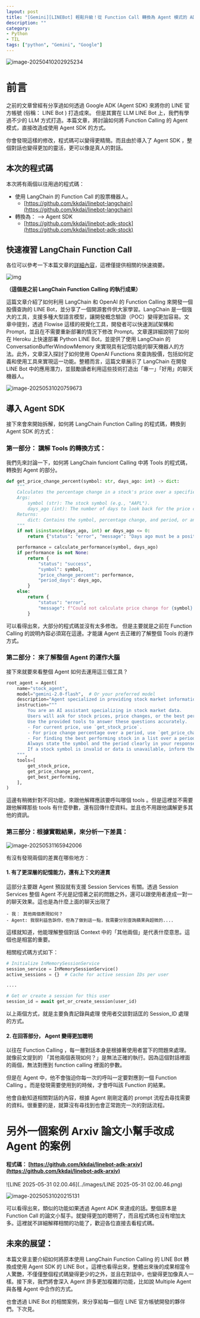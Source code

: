 ```yaml
---
layout: post
title: "[Gemini][LINEBot] 輕鬆升級！從 Function Call 轉換為 Agent 模式的 ADK 實作指南"
description: ""
category: 
- Python 
- TIL
tags: ["python", "Gemini", "Google"]
---
```


![image-20250410202925234](../images/image-20250410202925234.png)

# 前言

之前的文章曾經有分享過如何透過 Google ADK (Agent SDK) 來將你的 LINE 官方帳號 (俗稱： LINE Bot ) 打造成來。 但是其實在 LLM LINE Bot 上，我們有學過不少的 LLM 方式打造。本篇文章，將討論如何將 Function Calling 的 Agent 模式，直接改造成使用 Agent SDK 的方式。

你會發現這樣的修改，程式碼可以變得更精簡。而且由於導入了 Agent SDK ，整個對話也變得更加的靈活，更可以像是真人的對話。

## 本次的程式碼

本次將有兩個以往用過的程式碼：

- 使用 LangChain 的 Function Call 的股票機器人。 
  - [https://github.com/kkdai/linebot-langchain](https://github.com/kkdai/linebot-langchain)
- 轉換為： --> Agent SDK
  - [https://github.com/kkdai/linebot-adk-stock](https://github.com/kkdai/linebot-adk-stock)



## 快速複習 LangChain Function Call

各位可以參考一下本篇文章的[詳細內容](https://www.evanlin.com/linebot-langchain/)，這裡僅提供相關的快速摘要。

![img](https://www.evanlin.com/images/2022/bot.jpg)

**（這個是之前 LangChain Function Calling 的執行成果）**

這篇文章介紹了如何利用 LangChain 和 OpenAI 的 Function Calling 來開發一個股價查詢的 LINE Bot，並分享了一個開源套件供大家學習。LangChain 是一個強大的工具，支援多種大型語言模型，讓開發概念驗證（POC）變得更加容易。文章中提到，透過 Flowise 這樣的視覺化工具，開發者可以快速測試架構和 Prompt，並且在不需要重新部署的情況下修改 Prompt。文章還詳細說明了如何在 Heroku 上快速部署 Python LINE Bot，並提供了使用 LangChain 的 ConversationBufferWindowMemory 來實現具有記憶功能的聊天機器人的方法。此外，文章深入探討了如何使用 OpenAI Functions 來查詢股價，包括如何定義和使用工具來實現這一功能。整體而言，這篇文章展示了 LangChain 在開發 LINE Bot 中的應用潛力，並鼓勵讀者利用這些技術打造出「專一」「好用」的聊天機器人。

![image-20250531020759673](../images/image-20250531020759673.png)

## 導入 Agent SDK

接下來會來開始拆解，如何將 LangChain Function Calling 的程式碼，轉換到 Agent SDK 的方式：



### 第一部分： 講解 Tools 的轉換方式：

我們先來討論一下，如何將 LangChain funciont Calling 中將 Tools 的程式碼，轉換到 Agent 的部分。

```python
def get_price_change_percent(symbol: str, days_ago: int) -> dict:
    """
    Calculates the percentage change in a stock's price over a specified number of days.
    Args:
        symbol (str): The stock symbol (e.g., "AAPL").
        days_ago (int): The number of days to look back for the price change calculation. Must be positive.
    Returns:
        dict: Contains the symbol, percentage change, and period, or an error message.
    """
    if not isinstance(days_ago, int) or days_ago <= 0:
        return {"status": "error", "message": "Days ago must be a positive integer."}

    performance = calculate_performance(symbol, days_ago)
    if performance is not None:
        return {
            "status": "success",
            "symbol": symbol,
            "price_change_percent": performance,
            "period_days": days_ago,
        }
    else:
        return {
            "status": "error",
            "message": f"Could not calculate price change for {symbol} over {days_ago} days. Ensure symbol is valid and data is available for the period.",
        }
```

可以看得出來，大部分的程式碼並沒有太多修改。 但是主要就是之前在 Function Calling 的說明內容必須寫在這邊。才能讓 Agent 去正確的了解整個 Tools 的運作方式。



### 第二部分： 來了解整個 Agent 的運作大腦

接下來就要來看整個 Agent 如何去運用這三個工具？

```python
root_agent = Agent(
    name="stock_agent",
    model="gemini-2.0-flash",  # Or your preferred model
    description="Agent specialized in providing stock market information and analysis.",
    instruction="""
        You are an AI assistant specializing in stock market data.
        Users will ask for stock prices, price changes, or the best performing stock from a list.
        Use the provided tools to answer these questions accurately.
        - For current price, use `get_stock_price`.
        - For price change percentage over a period, use `get_price_change_percent`.
        - For finding the best performing stock in a list over a period, use `get_best_performing`.
        Always state the symbol and the period clearly in your response if applicable.
        If a stock symbol is invalid or data is unavailable, inform the user clearly.
    """,
    tools=[
        get_stock_price,
        get_price_change_percent,
        get_best_performing,
    ],
)
```

這邊有稍微針對不同功能，來跟他解釋應該要呼叫哪個 tools 。但是這裡並不需要跟他解釋那些 tools 有什麼參數，還有回傳什麼資料。並且也不用跟他講解更多其他的資訊。



### 第三部分：根據實戰結果，來分析一下差異：

![image-20250531165942006](../images/image-20250531165942006.png)

有沒有發現兩個的差異在哪些地方：

#### 1. 有了更深層的記憶能力，還有上下文的連貫
這部分主要跟 Agent 預設就有支援 Session Services 有關。透過 Session Services 整個 Agent 不光是記憶著之前的問題之外，還可以跟使用者達成一對一的聊天效果。這也是為什麼上面的聊天出現了

```
- 我： 其他兩個表現如何？
- Agent: 我很利益告訴你，但為了做到這一點，我需要分別查詢蘋果與超微的....
```

這樣就知道，他能理解整個對話 Context 中的「其他兩個」是代表什麼意思。這個也是相當的重要。

相關程式碼方式如下：

```python
# Initialize InMemorySessionService
session_service = InMemorySessionService()
active_sessions = {}  # Cache for active session IDs per user

....

# Get or create a session for this user
session_id = await get_or_create_session(user_id)
```

以上兩個方式，就是主要負責記錄與處理 使用者交談對話匡的 Session_ID 處理的方式。

#### 2. 在回答部分， Agent 變得更加聰明

以往在 Function Calling ，每一層對話本身是根據著使用者當下的問題來處理。就像前文提到的 「其他兩個表現如何？」是無法正確的執行。因為這個對話裡面的兩個，無法對應到 function calling 裡面的參數。

但是在 Agent 中，他不會強迫你每一次的呼叫一定要對應到一個 Function Calling 。而是發現需要使用到的時候，才會呼叫該 Function 的結果。

他會自動知道相關對話的內容，根據 Agent 剛剛定義的 prompt 流程去尋找需要的資料。很重要的是，就算沒有尋找到也會正常跑完一次的對話流程。



# 另外一個案例 Arxiv 論文小幫手改成 Agent 的案例

#### 程式碼： [https://github.com/kkdai/linebot-adk-arxiv](https://github.com/kkdai/linebot-adk-arxiv)



![LINE 2025-05-31 02.00.46](../images/LINE 2025-05-31 02.00.46.png)

![image-20250531020215131](../images/image-20250531020215131.png)

可以看得出來，類似的功能如果透過 Agent ADK 來達成的話。整個原本是 Function Call 的論文小幫手。就變得更加的聰明了，而且程式碼也沒有增加太多。這裡就不詳細解釋相關的功能了，歡迎各位直接去看程式碼。



## 未來的展望：

本篇文章主要介紹如何將原本使用 LangChain Function Calling 的 LINE Bot 轉換成使用 Agent SDK 的 LINE Bot 。這裡也看得出來，整體出來後的成果相當令人驚艷，不僅僅整個程式碼變得更少的之外，並且在對談中，也變得更加像真人一樣。接下來，我們將會深入 Agent 許多更加複雜的功能，比如說 Multiple Agent 與各種 Agent 中合作的方式。 

也會透過 LINE Bot 的相關案例，來分享給每一個在 LINE 官方帳號開發的夥伴們。下次見。
